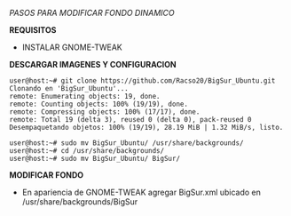 *PASOS PARA MODIFICAR FONDO DINAMICO*

**REQUISITOS**
- INSTALAR GNOME-TWEAK
 

**DESCARGAR IMAGENES Y CONFIGURACION**
```
user@host:~# git clone https://github.com/Racso20/BigSur_Ubuntu.git
Clonando en 'BigSur_Ubuntu'...
remote: Enumerating objects: 19, done.
remote: Counting objects: 100% (19/19), done.
remote: Compressing objects: 100% (17/17), done.
remote: Total 19 (delta 3), reused 0 (delta 0), pack-reused 0
Desempaquetando objetos: 100% (19/19), 28.19 MiB | 1.32 MiB/s, listo.
```

```
user@host:~# sudo mv BigSur_Ubuntu/ /usr/share/backgrounds/
user@host:~# cd /usr/share/backgrounds/
user@host:~# sudo mv BigSur_Ubuntu/ BigSur/
```

**MODIFICAR FONDO**
- En apariencia de GNOME-TWEAK agregar BigSur.xml ubicado en /usr/share/backgrounds/BigSur
